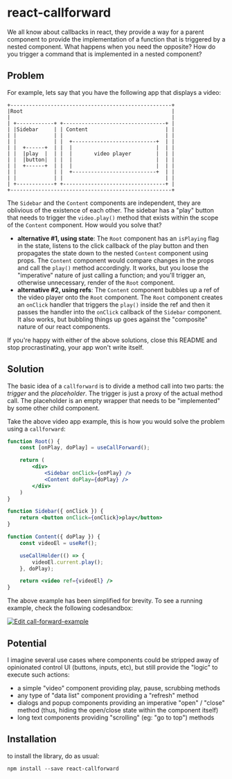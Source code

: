 react-callforward
=================

We all know about callbacks in react, they provide a way for a parent component to provide the implementation of a function that is triggered by a nested component. What happens when you need the opposite? How do you trigger a command that is implemented in a nested component?

Problem
-------
For example, lets say that you have the following app that displays a video:

```
+----------------------------------------------------+
|Root                                                |
|                                                    |
| +------------+ +---------------------------------+ |
| |Sidebar     | | Content                         | |
| |            | |                                 | |
| |            | |  +---------------------------+  | |
| |  +------+  | |  |                           |  | |
| |  |play  |  | |  |       video player        |  | |
| |  |button|  | |  |                           |  | |
| |  +------+  | |  |                           |  | |
| |            | |  +---------------------------+  | |
| |            | |                                 | |
| +------------+ +---------------------------------+ |
+----------------------------------------------------+
```

The `Sidebar` and the `Content` components are independent, they are oblivious of the existence of each other. The sidebar has a "play" button that needs to trigger the `video.play()` method that exists within the scope of the `Content` component. How would you solve that?

- **alternative #1, using state**: The `Root` component has an `isPlaying` flag in the state, listens to the click callback of the play button and then propagates the state down to the nested `Content` component using props. The `Content` component would compare changes in the props and call the `play()` method accordingly. It works, but you loose the "imperative" nature of just calling a function; and you'll trigger an, otherwise unnecessary, render of the `Root` component.
- **alternative #2, using refs**: The `Content` component bubbles up a ref of the video player onto the `Root` component. The `Root` component creates an `onClick` handler that triggers the `play()` inside the ref and then it passes the handler into the `onClick` callback of the `Sidebar` component. It also works, but bubbling things up goes against the "composite" nature of our react components.

If you're happy with either of the above solutions, close this README and stop procrastinating, your app won't write itself.

Solution
--------

The basic idea of a `callforward`  is to divide a method call into two parts: the _trigger_ and the _placeholder_. The trigger is just a proxy of the actual method call. The placeholder is an empty wrapper that needs to be "implemented" by some other child component.

Take the above video app example, this is how you would solve the problem using a `callforward`:

```jsx
function Root() {
    const [onPlay, doPlay] = useCallForward();

    return (
        <div>
            <Sidebar onClick={onPlay} />
            <Content doPlay={doPlay} />
        </div>
    )
}

function Sidebar({ onClick }) {
    return <button onClick={onClick}>play</button>
}

function Content({ doPlay }) {
    const videoEl = useRef();

    useCallHolder(() => {
        videoEl.current.play();
    }, doPlay);

    return <video ref={videoEl} />
}
```

The above example has been simplified for brevity. To see a running example, check the following codesandbox:

[![Edit call-forward-example](https://codesandbox.io/static/img/play-codesandbox.svg)](https://codesandbox.io/s/call-forward-example-upqk5?fontsize=14&hidenavigation=1&theme=dark)

Potential
---------
I imagine several use cases where components could be stripped away of opinionated control UI (buttons, inputs, etc), but still provide the "logic" to execute such actions:

- a simple "video" component providing play, pause, scrubbing methods
- any type of "data list" component providing a "refresh" method
- dialogs and popup components providing an imperative "open" / "close" method (thus, hiding the open/close state within the component itself)
- long text components providing "scrolling" (eg: "go to top") methods

Installation
------------

to install the library, do as usual:

```
npm install --save react-callforward
```
